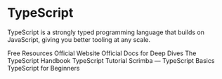 # TypeScript

TypeScript is a strongly typed programming language that builds on JavaScript, giving you better tooling at any scale.

<ResourceGroupTitle>Free Resources</ResourceGroupTitle>
<BadgeLink colorScheme='blue' badgeText='Website' href='https://www.typescriptlang.org/'>Official Website</BadgeLink>
<BadgeLink colorScheme='blue' badgeText='Docs' href='https://www.typescriptlang.org/docs/'>Official Docs for Deep Dives</BadgeLink>
<BadgeLink colorScheme='blue' badgeText='Handbook' href='https://www.typescriptlang.org/docs/handbook/intro.html'>The TypeScript Handbook</BadgeLink>
<BadgeLink colorScheme='yellow' badgeText='Read' href='https://www.tutorialspoint.com/typescript/index.htm'>TypeScript Tutorial</BadgeLink>
<BadgeLink colorScheme='green' badgeText='Course' href='https://scrimba.com/learn/typescript'>Scrimba — TypeScript Basics</BadgeLink>
<BadgeLink colorScheme='purple' badgeText='Watch' href='https://www.youtube.com/watch?v=BwuLxPH8IDs'>TypeScript for Beginners</BadgeLink>
